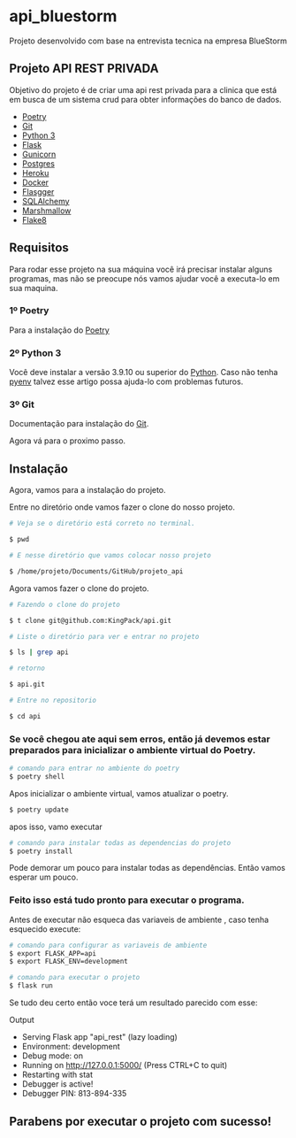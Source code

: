 # api_bluestorm

Projeto desenvolvido com base na entrevista tecnica na empresa BlueStorm

## Projeto API REST PRIVADA

Objetivo do projeto é de criar uma api rest privada para a clinica que está em busca de um sistema crud para obter informações do banco de dados.

- [Poetry](https://python-poetry.org/docs/)
- [Git](https://git-scm.com)
- [Python 3](https://www.python.org/downloads/)
- [Flask](https://flask.palletsprojects.com/en/2.0.x/quickstart/)
- [Gunicorn](https://gunicorn.org)
- [Postgres](https://www.postgresql.org)
- [Heroku](heroku.com)
- [Docker](https://www.docker.com)
- [Flasgger](https://github.com/flasgger/flasgger)
- [SQLAlchemy](https://docs.sqlalchemy.org/en/14/)
- [Marshmallow](https://marshmallow.readthedocs.io/en/stable/)
- [Flake8](https://flake8.pycqa.org/en/latest/)

## Requisitos 
Para rodar esse projeto na sua máquina você irá precisar instalar alguns programas, mas não se preocupe nós vamos ajudar você a executa-lo em sua maquina.

### 1º Poetry

Para a instalação do  [Poetry](https://python-poetry.org/docs/)

### 2º Python 3

Você deve instalar a versão 3.9.10 ou superior do [Python](https://www.python.org/downloads/).
Caso não tenha [pyenv](https://dev.to/womakerscode/instalando-o-python-com-o-pyenv-2dc7) talvez esse artigo possa ajuda-lo com problemas futuros.

### 3º Git

Documentação  para instalação do [Git](https://git-scm.com/downloads).

Agora vá para o proximo passo.


## Instalação

Agora, vamos para a instalação do projeto.


Entre no diretório onde vamos fazer o clone do nosso projeto.

```bash
# Veja se o diretório está correto no terminal.

$ pwd

# E nesse diretório que vamos colocar nosso projeto

$ /home/projeto/Documents/GitHub/projeto_api
```

Agora vamos fazer o clone do projeto.

```bash
# Fazendo o clone do projeto

$ t clone git@github.com:KingPack/api.git

# Liste o diretório para ver e entrar no projeto

$ ls | grep api

# retorno 

$ api.git

# Entre no repositorio

$ cd api
```

### Se você chegou ate aqui sem erros, então já devemos estar preparados para inicializar o ambiente virtual do Poetry.

```bash
# comando para entrar no ambiente do poetry
$ poetry shell
```

Apos inicializar o ambiente virtual, vamos atualizar o poetry.

```bash
$ poetry update
```
apos isso, vamo executar 

```bash
# comando para instalar todas as dependencias do projeto
$ poetry install
```

Pode demorar um pouco para instalar todas as dependências. Então vamos esperar um pouco.

### Feito isso está tudo pronto para executar o programa.

Antes de executar não esqueca das variaveis de ambiente , caso tenha esquecido execute:
```bash
# comando para configurar as variaveis de ambiente 
$ export FLASK_APP=api
$ export FLASK_ENV=development
```

```bash
# comando para executar o projeto
$ flask run
```
Se tudo deu certo então voce terá um resultado parecido com esse:

Output
 * Serving Flask app "api_rest" (lazy loading)
 * Environment: development
 * Debug mode: on
 * Running on http://127.0.0.1:5000/ (Press CTRL+C to quit)
 * Restarting with stat
 * Debugger is active!
 * Debugger PIN: 813-894-335
 
 ## Parabens por executar o projeto com sucesso!
